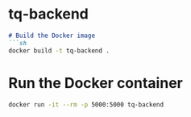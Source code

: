 # tq-backend
```markdown
# Build the Docker image
```sh
docker build -t tq-backend .
```

# Run the Docker container
```sh
docker run -it --rm -p 5000:5000 tq-backend
```
```